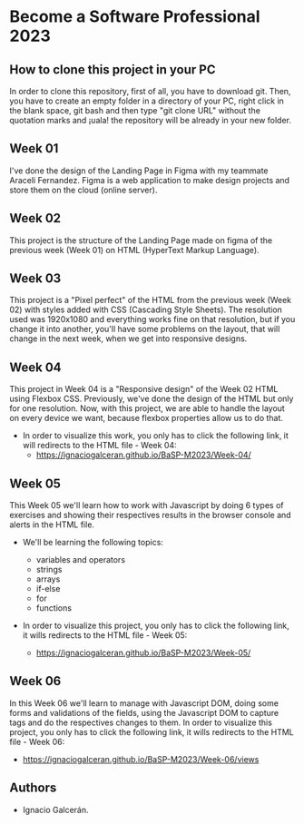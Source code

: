 # Become a Software Professional 2023

## How to clone this project in your PC

In order to clone this repository, first of all, you have to download git. Then, you have to create an empty folder in a directory of your PC, right click in the blank space, git bash and then type "git clone URL" without the quotation marks and ¡uala! the repository will be already in your new folder.

## Week 01

I've done the design of the Landing Page in Figma with my teammate Araceli Fernandez. Figma is a web application to make design projects and store them on the cloud (online server).

## Week 02

This project is the structure of the Landing Page made on figma of the previous week (Week 01) on HTML (HyperText Markup Language).

## Week 03

This project is a "Pixel perfect" of the HTML from the previous week (Week 02) with styles added with CSS (Cascading Style Sheets). The resolution used was 1920x1080 and everything works fine on that resolution, but if you change it into another, you'll have some problems on the layout, that will change in the next week, when we get into responsive designs.

## Week 04

This project in Week 04 is a "Responsive design" of the Week 02 HTML using Flexbox CSS. Previously, we've done the design of the HTML but only for one resolution. Now, with this project, we are able to handle the layout on every device we want, because flexbox properties allow us to do that.

- In order to visualize this work, you only has to click the following link, it will redirects to the HTML file - Week 04:
  - https://ignaciogalceran.github.io/BaSP-M2023/Week-04/

## Week 05

This Week 05 we'll learn how to work with Javascript by doing 6 types of exercises and showing their respectives results
in the browser console and alerts in the HTML file.

- We'll be learning the following topics:

  - variables and operators
  - strings
  - arrays
  - if-else
  - for
  - functions

- In order to visualize this project, you only has to click the following link, it wills redirects to the HTML file - Week 05:

  - https://ignaciogalceran.github.io/BaSP-M2023/Week-05/

## Week 06

In this Week 06 we'll learn to manage with Javascript DOM, doing some forms and validations of the fields, using the Javascript DOM to capture
tags and do the respectives changes to them.
In order to visualize this project, you only has to click the following link, it wills redirects to the HTML file - Week 06:

- https://ignaciogalceran.github.io/BaSP-M2023/Week-06/views

## Authors

- Ignacio Galcerán.
